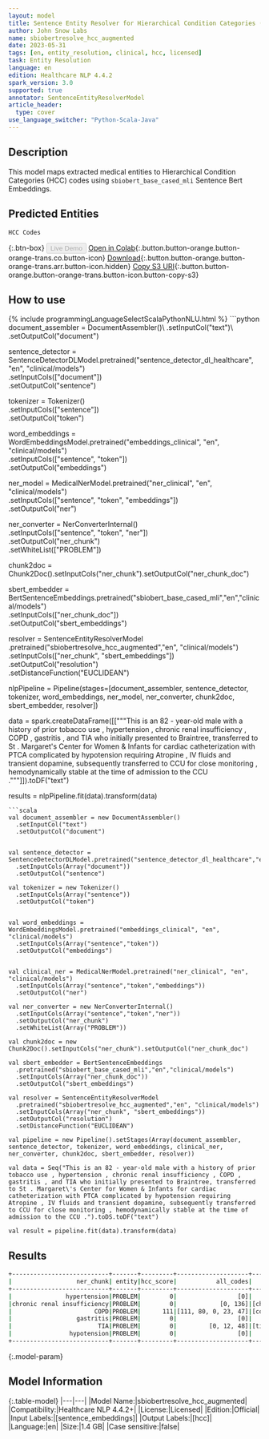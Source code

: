 ```yaml
---
layout: model
title: Sentence Entity Resolver for Hierarchical Condition Categories (HCC) codes (Augmented)
author: John Snow Labs
name: sbiobertresolve_hcc_augmented
date: 2023-05-31
tags: [en, entity_resolution, clinical, hcc, licensed]
task: Entity Resolution
language: en
edition: Healthcare NLP 4.4.2
spark_version: 3.0
supported: true
annotator: SentenceEntityResolverModel
article_header:
  type: cover
use_language_switcher: "Python-Scala-Java"
---
```


## Description

This model maps extracted medical entities to Hierarchical Condition Categories (HCC) codes using `sbiobert_base_cased_mli` Sentence Bert Embeddings.

## Predicted Entities

`HCC Codes`

{:.btn-box}
<button class="button button-orange" disabled>Live Demo</button>
[Open in Colab](https://colab.research.google.com/github/JohnSnowLabs/spark-nlp-workshop/blob/master/tutorials/Certification_Trainings/Healthcare/3.Clinical_Entity_Resolvers.ipynb){:.button.button-orange.button-orange-trans.co.button-icon}
[Download](https://s3.amazonaws.com/auxdata.johnsnowlabs.com/clinical/models/sbiobertresolve_hcc_augmented_en_4.4.2_3.0_1685528056939.zip){:.button.button-orange.button-orange-trans.arr.button-icon.hidden}
[Copy S3 URI](s3://auxdata.johnsnowlabs.com/clinical/models/sbiobertresolve_hcc_augmented_en_4.4.2_3.0_1685528056939.zip){:.button.button-orange.button-orange-trans.button-icon.button-copy-s3}

## How to use



<div class="tabs-box" markdown="1">
{% include programmingLanguageSelectScalaPythonNLU.html %}
```python
document_assembler = DocumentAssembler()\
		.setInputCol("text")\
		.setOutputCol("document")

sentence_detector = SentenceDetectorDLModel.pretrained("sentence_detector_dl_healthcare", "en", "clinical/models") \
		.setInputCols(["document"]) \
		.setOutputCol("sentence")

tokenizer = Tokenizer()\
		.setInputCols(["sentence"])\
		.setOutputCol("token")
	
word_embeddings = WordEmbeddingsModel.pretrained("embeddings_clinical", "en", "clinical/models")\
		.setInputCols(["sentence", "token"])\
		.setOutputCol("embeddings")

ner_model = MedicalNerModel.pretrained("ner_clinical", "en", "clinical/models") \
		.setInputCols(["sentence", "token", "embeddings"]) \
		.setOutputCol("ner")

ner_converter = NerConverterInternal() \
 	       .setInputCols(["sentence", "token", "ner"]) \
	       .setOutputCol("ner_chunk")\
	       .setWhiteList(["PROBLEM"])

chunk2doc = Chunk2Doc().setInputCols("ner_chunk").setOutputCol("ner_chunk_doc")

sbert_embedder = BertSentenceEmbeddings.pretrained("sbiobert_base_cased_mli","en","clinical/models")\
	       .setInputCols(["ner_chunk_doc"])\
	       .setOutputCol("sbert_embeddings")

resolver = SentenceEntityResolverModel\
	       .pretrained("sbiobertresolve_hcc_augmented","en", "clinical/models") \
	       .setInputCols(["ner_chunk", "sbert_embeddings"]) \
	       .setOutputCol("resolution")\
	       .setDistanceFunction("EUCLIDEAN")


nlpPipeline = Pipeline(stages=[document_assembler, 
                               sentence_detector, 
                               tokenizer, 
                               word_embeddings, 
                               ner_model, 
                               ner_converter, 
                               chunk2doc, 
                               sbert_embedder, 
                               resolver])

data = spark.createDataFrame([["""This is an 82 - year-old male with a history of prior tobacco use , hypertension , chronic renal insufficiency , COPD , gastritis , and TIA who initially presented to Braintree, transferred to St . Margaret\'s Center for Women & Infants for cardiac catheterization with PTCA complicated by hypotension requiring Atropine , IV fluids and transient dopamine, subsequently transferred to CCU for close monitoring , hemodynamically stable at the time of admission to the CCU ."""]]).toDF("text")

results = nlpPipeline.fit(data).transform(data)
```
```scala
val document_assembler = new DocumentAssembler()
  .setInputCol("text")
  .setOutputCol("document")


val sentence_detector = SentenceDetectorDLModel.pretrained("sentence_detector_dl_healthcare","en","clinical/models")
  .setInputCols(Array("document"))
  .setOutputCol("sentence")

val tokenizer = new Tokenizer()
  .setInputCols(Array("sentence"))
  .setOutputCol("token")


val word_embeddings = WordEmbeddingsModel.pretrained("embeddings_clinical", "en", "clinical/models")
  .setInputCols(Array("sentence","token"))
  .setOutputCol("embeddings")


val clinical_ner = MedicalNerModel.pretrained("ner_clinical", "en", "clinical/models")
  .setInputCols(Array("sentence","token","embeddings"))
  .setOutputCol("ner")

val ner_converter = new NerConverterInternal()
  .setInputCols(Array("sentence","token","ner"))
  .setOutputCol("ner_chunk")
  .setWhiteList(Array("PROBLEM"))

val chunk2doc = new Chunk2Doc().setInputCols("ner_chunk").setOutputCol("ner_chunk_doc")

val sbert_embedder = BertSentenceEmbeddings
  .pretrained("sbiobert_base_cased_mli","en","clinical/models")
  .setInputCols(Array("ner_chunk_doc"))
  .setOutputCol("sbert_embeddings")

val resolver = SentenceEntityResolverModel
  .pretrained("sbiobertresolve_hcc_augmented","en", "clinical/models") 
  .setInputCols(Array("ner_chunk", "sbert_embeddings")) 
  .setOutputCol("resolution")
  .setDistanceFunction("EUCLIDEAN")

val pipeline = new Pipeline().setStages(Array(document_assembler, sentence_detector, tokenizer, word_embeddings, clinical_ner, ner_converter, chunk2doc, sbert_embedder, resolver))

val data = Seq("This is an 82 - year-old male with a history of prior tobacco use , hypertension , chronic renal insufficiency , COPD , gastritis , and TIA who initially presented to Braintree, transferred to St . Margaret\'s Center for Women & Infants for cardiac catheterization with PTCA complicated by hypotension requiring Atropine , IV fluids and transient dopamine, subsequently transferred to CCU for close monitoring , hemodynamically stable at the time of admission to the CCU .").toDS.toDF("text")

val result = pipeline.fit(data).transform(data)
```
</div>

## Results

```bash
+---------------------------+-------+---------+--------------------+---------------------------------------------------------------------------+
|                  ner_chunk| entity|hcc_score|           all_codes|                                                                resolutions|
+---------------------------+-------+---------+--------------------+---------------------------------------------------------------------------+
|               hypertension|PROBLEM|        0|                 [0]|                          [hypertension [essential (primary) hypertension]]|
|chronic renal insufficiency|PROBLEM|        0|            [0, 136]|[chronic renal insufficiency [chronic kidney disease, unspecified], end ...|
|                       COPD|PROBLEM|      111|[111, 80, 0, 23, 47]|[copd [chronic obstructive pulmonary disease, unspecified], coning [comp...|
|                  gastritis|PROBLEM|        0|                 [0]|                     [gastritis [gastritis, unspecified, without bleeding]]|
|                        TIA|PROBLEM|        0|         [0, 12, 48]|[tia [transient cerebral ischemic attack, unspecified], tsh-oma [benign ...|
|                hypotension|PROBLEM|        0|                 [0]|                                                [hypotension [hypotension]]|
+---------------------------+-------+---------+--------------------+---------------------------------------------------------------------------+

```

{:.model-param}
## Model Information

{:.table-model}
|---|---|
|Model Name:|sbiobertresolve_hcc_augmented|
|Compatibility:|Healthcare NLP 4.4.2+|
|License:|Licensed|
|Edition:|Official|
|Input Labels:|[sentence_embeddings]|
|Output Labels:|[hcc]|
|Language:|en|
|Size:|1.4 GB|
|Case sensitive:|false|
